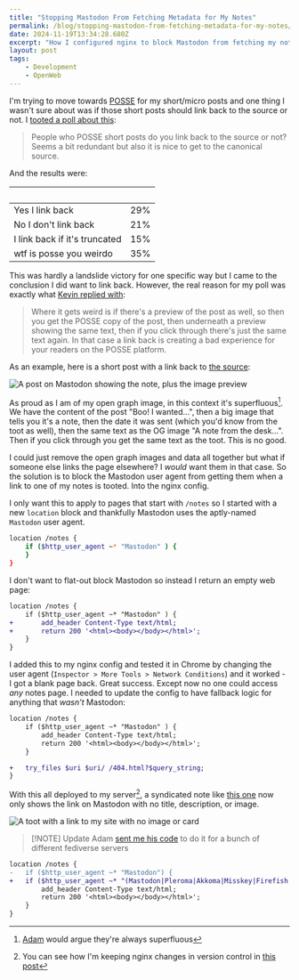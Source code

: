 ```yaml
---
title: "Stopping Mastodon From Fetching Metadata for My Notes"
permalink: /blog/stopping-mastodon-from-fetching-metadata-for-my-notes/index.html
date: 2024-11-19T13:34:28.680Z
excerpt: "How I configured nginx to block Mastodon from fetching my note pages"
layout: post
tags:
    - Development
    - OpenWeb
---
```


I'm trying to move towards [POSSE](https://indieweb.org/POSSE) for my short/micro posts and one thing I wasn't sure about was if those short posts should link back to the source or not. I [tooted a poll about this](https://social.lol/@robb/113464032762475185):

> People who POSSE short posts do you link back to the source or not? Seems a bit redundant but also it is nice to get to the canonical source.

And the results were:

&nbsp; | &nbsp;
| ----------------------------- | --- |
| Yes I link back               | 29% |
| No I don't link back          | 21% |
| I link back if it's truncated | 15% |
| wtf is posse you weirdo       | 35% |

This was hardly a landslide victory for one specific way but I came to the conclusion I did want to link back. However, the real reason for my poll was exactly what [Kevin replied with](https://xoxo.zone/@KevinMarks/113464550398427072):

> Where it gets weird is if there's a preview of the post as well, so then you get the POSSE copy of the post, then underneath a preview showing the same text, then if you click through there's just the same text again. In that case a link back is creating a bad experience for your readers on the POSSE platform.

As an example, here is a short post with a link back to [the source](https://rknight.me/notes/202411181234/):

![A post on Mastodon showing the note, plus the image preview](https://cdn.rknight.me/site/posse-note-with-og-image.jpg)

As proud as I am of my open graph image, in this context it's superfluous[^1]. We have the content of the post "Boo! I wanted...", then a big image that tells you it's a note, then the date it was sent (which you'd know from the toot as well), then the same text as the OG image "A note from the desk...". Then if you click through you get the same text as the toot. This is no good.

I could just remove the open graph images and data all together but what if someone else links the page elsewhere? I _would_ want them in that case. So the solution is to block the Mastodon user agent from getting them when a link to one of my notes is tooted. Into the nginx config.

I only want this to apply to pages that start with `/notes` so I started with a new `location` block and thankfully Mastodon uses the aptly-named `Mastodon` user agent.

```bash
location /notes {
	if ($http_user_agent ~* "Mastodon" ) {
	}
}
```

I don't want to flat-out block Mastodon so instead I return an empty web page:

```diff
location /notes {
	if ($http_user_agent ~* "Mastodon" ) {
+		add_header Content-Type text/html;
+		return 200 '<html><body></body></html>';
	}
}
```

I added this to my nginx config and tested it in Chrome by changing the user agent (`Inspector > More Tools > Network Conditions`) and it worked - I got a blank page back. Great success. Except now no one could access _any_ notes page. I needed to update the config to have fallback logic for anything that _wasn't_ Mastodon:

```diff
location /notes {
	if ($http_user_agent ~* "Mastodon" ) {
		add_header Content-Type text/html;
		return 200 '<html><body></body></html>';
	}

+	try_files $uri $uri/ /404.html?$query_string;
}
```

With this all deployed to my server[^2], a syndicated note like [this one](https://rknight.me/notes/202411191206/) now only shows the link on Mastodon with no title, description, or image.

![A toot with a link to my site with no image or card](https://cdn.rknight.me/site/posse-note-with-no-image.jpg)

>  [!NOTE] Update
> Adam [sent me his code](https://social.lol/@adam/113510660868389993) to do it for a bunch of different fediverse servers

```diff
location /notes {
-	if ($http_user_agent ~* "Mastodon") {
+	if ($http_user_agent ~* "(Mastodon|Pleroma|Akkoma|Misskey|Firefish|gotosocial|Bridgy|Friendica)") {
		add_header Content-Type text/html;
		return 200 '<html><body></body></html>';
	}
}
```

[^1]: [Adam](https://neatnik.net/) would argue they're always superfluous
[^2]: You can see how I'm keeping nginx changes in version control in [this post](https://rknight.me/blog/blocking-bots-with-nginx/)
